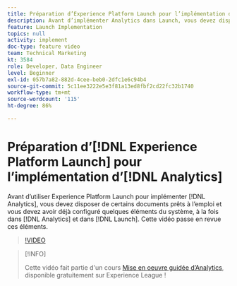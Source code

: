 ```yaml
---
title: Préparation d’Experience Platform Launch pour l’implémentation d’Analytics
description: Avant d’implémenter Analytics dans Launch, vous devez disposer de certains documents prêts à l’emploi et vous devez configurer quelques éléments du système, à la fois dans Analytics et dans Launch. Cette vidéo passe en revue ces éléments.
feature: Launch Implementation
topics: null
activity: implement
doc-type: feature video
team: Technical Marketing
kt: 3584
role: Developer, Data Engineer
level: Beginner
exl-id: 057b7a82-882d-4cee-beb0-2dfc1e6c94b4
source-git-commit: 5c11ee3222e5e3f81a13ed8fbf2cd22fc32b1740
workflow-type: tm+mt
source-wordcount: '115'
ht-degree: 86%

---
```


# Préparation d’[!DNL Experience Platform Launch] pour l’implémentation d’[!DNL Analytics]

Avant d’utiliser Experience Platform Launch pour implémenter [!DNL Analytics], vous devez disposer de certains documents prêts à l’emploi et vous devez avoir déjà configuré quelques éléments du système, à la fois dans [!DNL Analytics] et dans [!DNL Launch]. Cette vidéo passe en revue ces éléments.

>[!VIDEO](https://video.tv.adobe.com/v/28752/?quality=12)

>[!INFO]
>
> Cette vidéo fait partie d&#39;un cours [Mise en oeuvre guidée d’Analytics](https://experienceleague.adobe.com/?recommended=Analytics-D-1-2019.1), disponible gratuitement sur Experience League !